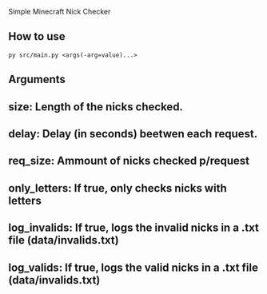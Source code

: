 Simple Minecraft Nick Checker

## How to use
```
py src/main.py <args(-arg=value)...>
```

## Arguments
  ## size: Length of the nicks checked.
  ## delay: Delay (in seconds) beetwen each request.
  ## req_size: Ammount of nicks checked p/request
  ## only_letters: If true, only checks nicks with letters
  ## log_invalids: If true, logs the invalid nicks in a .txt file (data/invalids.txt)
  ## log_valids: If true, logs the valid nicks in a .txt file (data/invalids.txt)
